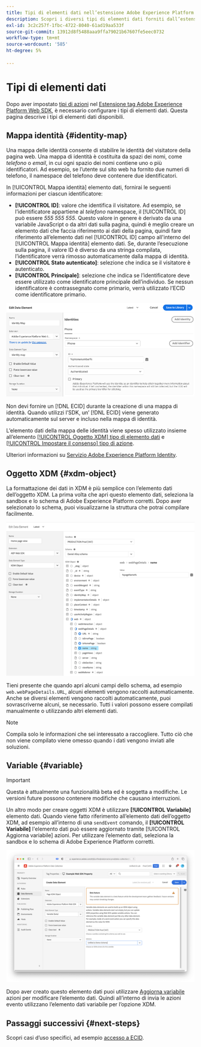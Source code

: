 ```yaml
---
title: Tipi di elementi dati nell’estensione Adobe Experience Platform Web SDK
description: Scopri i diversi tipi di elementi dati forniti dall’estensione tag Adobe Experience Platform Web SDK.
exl-id: 3c2c257f-1fbc-4722-8040-61ad19aa533f
source-git-commit: 13912d8f5488aaa9ffa79021b67607fe5eec0732
workflow-type: tm+mt
source-wordcount: '585'
ht-degree: 5%

---
```



# Tipi di elementi dati

Dopo aver impostato [tipi di azioni](action-types.md) nel [Estensione tag Adobe Experience Platform Web SDK](web-sdk-extension-configuration.md), è necessario configurare i tipi di elementi dati. Questa pagina descrive i tipi di elementi dati disponibili.

## Mappa identità {#identity-map}

Una mappa delle identità consente di stabilire le identità del visitatore della pagina web. Una mappa di identità è costituita da spazi dei nomi, come _telefono_ o _email_, in cui ogni spazio dei nomi contiene uno o più identificatori. Ad esempio, se l’utente sul sito web ha fornito due numeri di telefono, il namespace del telefono deve contenere due identificatori.

In [!UICONTROL Mappa identità] elemento dati, fornirai le seguenti informazioni per ciascun identificatore:

* **[!UICONTROL ID]**: valore che identifica il visitatore. Ad esempio, se l’identificatore appartiene al _telefono_ namespace, il [!UICONTROL ID] può essere _555 555 555_. Questo valore in genere è derivato da una variabile JavaScript o da altri dati sulla pagina, quindi è meglio creare un elemento dati che faccia riferimento ai dati della pagina, quindi fare riferimento all’elemento dati nel [!UICONTROL ID] campo all&#39;interno del [!UICONTROL Mappa identità] elemento dati. Se, durante l’esecuzione sulla pagina, il valore ID è diverso da una stringa compilata, l’identificatore verrà rimosso automaticamente dalla mappa di identità.
* **[!UICONTROL Stato autenticato]**: selezione che indica se il visitatore è autenticato.
* **[!UICONTROL Principale]**: selezione che indica se l’identificatore deve essere utilizzato come identificatore principale dell’individuo. Se nessun identificatore è contrassegnato come primario, verrà utilizzato l’ECID come identificatore primario.

![Immagine dell’interfaccia utente che mostra la schermata Edit Data Element.](./assets/identity-map-data-element.png)

Non devi fornire un [!DNL ECID] durante la creazione di una mappa di identità. Quando utilizzi l’SDK, un’ [!DNL ECID] viene generato automaticamente sul server e incluso nella mappa di identità.

L’elemento dati della mappa delle identità viene spesso utilizzato insieme all’elemento [[!UICONTROL Oggetto XDM] tipo di elemento dati](#xdm-object) e [[!UICONTROL Impostare il consenso] tipo di azione](action-types.md#set-consent).

Ulteriori informazioni su [Servizio Adobe Experience Platform Identity](../../identity-service/home.md).

## Oggetto XDM {#xdm-object}

La formattazione dei dati in XDM è più semplice con l’elemento dati dell’oggetto XDM. La prima volta che apri questo elemento dati, seleziona la sandbox e lo schema di Adobe Experience Platform corretti. Dopo aver selezionato lo schema, puoi visualizzarne la struttura che potrai compilare facilmente.

![Immagine dell’interfaccia utente che mostra la struttura dell’oggetto XDM.](assets/XDM-object.png)

Tieni presente che quando apri alcuni campi dello schema, ad esempio `web.webPageDetails.URL`, alcuni elementi vengono raccolti automaticamente. Anche se diversi elementi vengono raccolti automaticamente, puoi sovrascriverne alcuni, se necessario. Tutti i valori possono essere compilati manualmente o utilizzando altri elementi dati.

>[!NOTE]
>
>Compila solo le informazioni che sei interessato a raccogliere. Tutto ciò che non viene compilato viene omesso quando i dati vengono inviati alle soluzioni.

## Variable {#variable}

>[!IMPORTANT]
>
>Questa è attualmente una funzionalità beta ed è soggetta a modifiche. Le versioni future possono contenere modifiche che causano interruzioni.

Un altro modo per creare oggetti XDM è utilizzare **[!UICONTROL Variabile]** elemento dati. Quando viene fatto riferimento all’elemento dati dell’oggetto XDM, ad esempio all’interno di una `sendEvent` comando, il **[!UICONTROL Variabile]** l&#39;elemento dati può essere aggiornato tramite [!UICONTROL Aggiorna variabile] azioni. Per utilizzare l’elemento dati, seleziona la sandbox e lo schema di Adobe Experience Platform corretti.

![Immagine dell’interfaccia utente che mostra la schermata Crea elemento dati.](assets/variable-data-element.png)

Dopo aver creato questo elemento dati puoi utilizzare [Aggiorna variabile](./action-types.md#update-variable) azioni per modificare l’elemento dati. Quindi all’interno di invia le azioni evento utilizzano l’elemento dati variabile per l’opzione XDM.

## Passaggi successivi {#next-steps}

Scopri casi d’uso specifici, ad esempio [accesso a ECID](accessing-the-ecid.md).
